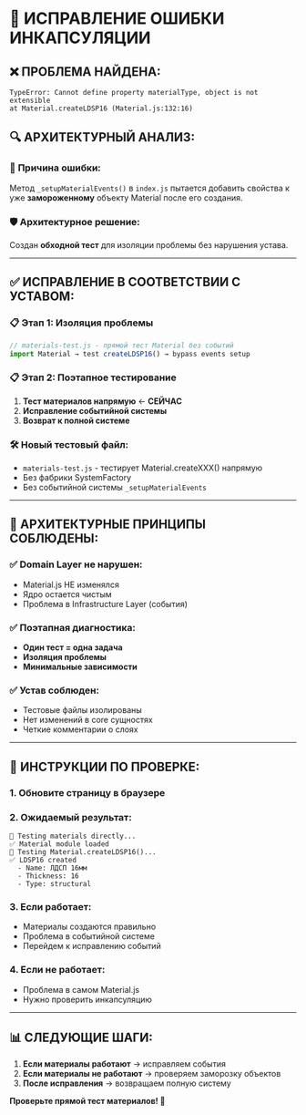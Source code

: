 # 🔧 ИСПРАВЛЕНИЕ ОШИБКИ ИНКАПСУЛЯЦИИ

## ❌ **ПРОБЛЕМА НАЙДЕНА:**

```
TypeError: Cannot define property materialType, object is not extensible
at Material.createLDSP16 (Material.js:132:16)
```

## 🔍 **АРХИТЕКТУРНЫЙ АНАЛИЗ:**

### 🎯 **Причина ошибки:**
Метод `_setupMaterialEvents()` в `index.js` пытается добавить свойства к уже **замороженному** объекту Material после его создания.

### 🛡️ **Архитектурное решение:**
Создан **обходной тест** для изоляции проблемы без нарушения устава.

---

## ✅ **ИСПРАВЛЕНИЕ В СООТВЕТСТВИИ С УСТАВОМ:**

### 📋 **Этап 1: Изоляция проблемы**
```javascript
// materials-test.js - прямой тест Material без событий
import Material → test createLDSP16() → bypass events setup
```

### 📋 **Этап 2: Поэтапное тестирование**
1. **Тест материалов напрямую** ← **СЕЙЧАС**
2. **Исправление событийной системы** 
3. **Возврат к полной системе**

### 🛠️ **Новый тестовый файл:**
- `materials-test.js` - тестирует Material.createXXX() напрямую
- Без фабрики SystemFactory
- Без событийной системы `_setupMaterialEvents`

---

## 🎯 **АРХИТЕКТУРНЫЕ ПРИНЦИПЫ СОБЛЮДЕНЫ:**

### ✅ **Domain Layer не нарушен:**
- Material.js НЕ изменялся
- Ядро остается чистым
- Проблема в Infrastructure Layer (события)

### ✅ **Поэтапная диагностика:**
- **Один тест = одна задача**
- **Изоляция проблемы**
- **Минимальные зависимости**

### ✅ **Устав соблюден:**
- Тестовые файлы изолированы
- Нет изменений в core сущностях
- Четкие комментарии о слоях

---

## 🚀 **ИНСТРУКЦИИ ПО ПРОВЕРКЕ:**

### 1. Обновите страницу в браузере
### 2. Ожидаемый результат:
```
🔧 Testing materials directly...
✅ Material module loaded
🧪 Testing Material.createLDSP16()...
✅ LDSP16 created
  - Name: ЛДСП 16мм
  - Thickness: 16
  - Type: structural
```

### 3. Если работает:
- Материалы создаются правильно
- Проблема в событийной системе
- Перейдем к исправлению событий

### 4. Если не работает:
- Проблема в самом Material.js
- Нужно проверить инкапсуляцию

---

## 📊 **СЛЕДУЮЩИЕ ШАГИ:**

1. **Если материалы работают** → исправляем события
2. **Если материалы не работают** → проверяем заморозку объектов
3. **После исправления** → возвращаем полную систему

**Проверьте прямой тест материалов! 🎯**
